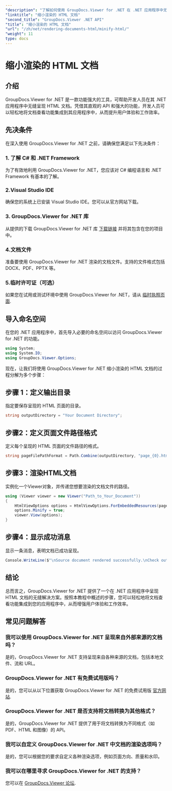 ```yaml
---
"description": "了解如何使用 GroupDocs.Viewer for .NET 在 .NET 应用程序中无缝呈现 HTML 文档。"
"linktitle": "缩小渲染的 HTML 文档"
"second_title": "GroupDocs.Viewer .NET API"
"title": "缩小渲染的 HTML 文档"
"url": "/zh/net/rendering-documents-html/minify-html/"
"weight": 11
type: docs
---
```

# 缩小渲染的 HTML 文档

## 介绍
GroupDocs.Viewer for .NET 是一款功能强大的工具，可帮助开发人员在其 .NET 应用程序中无缝呈现 HTML 文档。凭借其直观的 API 和强大的功能，开发人员可以轻松地将文档查看功能集成到其应用程序中，从而提升用户体验和工作效率。
## 先决条件
在深入使用 GroupDocs.Viewer for .NET 之前，请确保您满足以下先决条件：
### 1. 了解 C# 和 .NET Framework
为了有效地利用 GroupDocs.Viewer for .NET，您应该对 C# 编程语言和 .NET Framework 有基本的了解。
### 2.Visual Studio IDE
确保您的系统上已安装 Visual Studio IDE。您可以从官方网站下载。
### 3. GroupDocs.Viewer for .NET 库
从提供的下载 GroupDocs.Viewer for .NET 库 [下载链接](https://releases.groupdocs.com/viewer/net/) 并将其包含在您的项目中。
### 4.文档文件
准备要使用 GroupDocs.Viewer for .NET 渲染的文档文件。支持的文件格式包括 DOCX、PDF、PPTX 等。
### 5.临时许可证（可选）
如果您在试用或测试环境中使用 GroupDocs.Viewer for .NET，请从 [临时执照页面](https://purchase。groupdocs.com/temporary-license/).

## 导入命名空间
在您的 .NET 应用程序中，首先导入必要的命名空间以访问 GroupDocs.Viewer for .NET 的功能。
```csharp
using System;
using System.IO;
using GroupDocs.Viewer.Options;
```

现在，让我们将使用 GroupDocs.Viewer for .NET 缩小渲染的 HTML 文档的过程分解为多个步骤：
## 步骤 1：定义输出目录
指定要保存呈现的 HTML 页面的目录。
```csharp
string outputDirectory = "Your Document Directory";
```
## 步骤2：定义页面文件路径格式
定义每个呈现的 HTML 页面的文件路径的格式。
```csharp
string pageFilePathFormat = Path.Combine(outputDirectory, "page_{0}.html");
```
## 步骤3：渲染HTML文档
实例化一个Viewer对象，并传递您想要渲染的文档文件的路径。
```csharp
using (Viewer viewer = new Viewer("Path_to_Your_Document"))
{
    HtmlViewOptions options = HtmlViewOptions.ForEmbeddedResources(pageFilePathFormat);
    options.Minify = true;
    viewer.View(options);
}
```
## 步骤4：显示成功消息
显示一条消息，表明文档已成功呈现。
```csharp
Console.WriteLine($"\nSource document rendered successfully.\nCheck output in {outputDirectory}.");
```

## 结论
总而言之，GroupDocs.Viewer for .NET 提供了一个在 .NET 应用程序中呈现 HTML 文档的无缝解决方案。按照本教程中概述的步骤，您可以轻松地将文档查看功能集成到您的应用程序中，从而增强用户体验和工作效率。
## 常见问题解答
### 我可以使用 GroupDocs.Viewer for .NET 呈现来自外部来源的文档吗？
是的，GroupDocs.Viewer for .NET 支持呈现来自各种来源的文档，包括本地文件、流和 URL。
### GroupDocs.Viewer for .NET 有免费试用版吗？
是的，您可以从以下位置获取 GroupDocs.Viewer for .NET 的免费试用版 [官方网站](https://releases。groupdocs.com/).
### GroupDocs.Viewer for .NET 是否支持将文档转换为其他格式？
是的，GroupDocs.Viewer for .NET 提供了用于将文档转换为不同格式（如 PDF、HTML 和图像）的 API。
### 我可以自定义 GroupDocs.Viewer for .NET 中文档的渲染选项吗？
是的，您可以根据您的要求自定义各种渲染选项，例如页面方向、质量和水印。
### 我可以在哪里寻求 GroupDocs.Viewer for .NET 的支持？
您可以在 [GroupDocs.Viewer 论坛](https://forum。groupdocs.com/c/viewer/9).